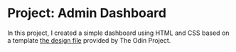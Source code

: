 # Project: Admin Dashboard
In this project, I created a simple dashboard using HTML and CSS based on a template [the design file](https://cdn.statically.io/gh/TheOdinProject/curriculum/43cc6ab69fdfbef40d431a65677d2144668930ac/intermediate_html_css/grid/project_admin_dashboard/imgs/dashboard-project.png) provided by The Odin Project.